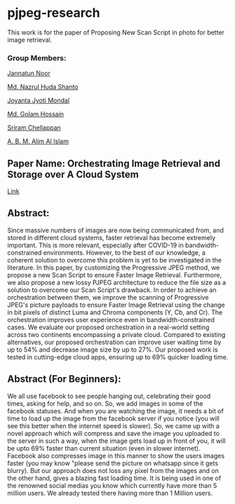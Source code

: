 # pjpeg-research
This work is for the paper of Proposing New Scan Script in photo for better image retrieval.

### Group Members:
[Jannatun Noor](https://sites.google.com/site/jannatun0abigzero/)

[Md. Nazrul Huda Shanto](https://www.linkedin.com/in/nazrulhudashanto/)

[Joyanta Jyoti Mondal](https://joyantamondal.com/)

[Md. Golam Hossain](https://www.linkedin.com/in/mghossain)

[Sriram Chellappan](https://cse.usf.edu/~sriramc/)

[A. B. M. Alim Al Islam](https://sites.google.com/site/abmalimalislam/)

## Paper Name: Orchestrating Image Retrieval and Storage over A Cloud System
[Link](https://ieeexplore.ieee.org/abstract/document/9743811/)

## Abstract:

Since massive numbers of images are now being communicated from, and stored in different cloud systems, faster retrieval has become extremely important. This is more relevant, especially after COVID-19 in bandwidth-constrained environments. However, to the best of our knowledge, a coherent solution to overcome this problem is yet to be investigated in the literature. In this paper, by customizing the Progressive JPEG method, we propose a new Scan Script to ensure Faster Image Retrieval. Furthermore, we also propose a new lossy PJPEG architecture to reduce the file size as a solution to overcome our Scan Script's drawback. In order to achieve an orchestration between them, we improve the scanning of Progressive JPEG's picture payloads to ensure Faster Image Retrieval using the change in bit pixels of distinct Luma and Chroma components (Y, Cb, and Cr). The orchestration improves user experience even in bandwidth-constrained cases. We evaluate our proposed orchestration in a real-world setting across two continents encompassing a private cloud. Compared to existing alternatives, our proposed orchestration can improve user waiting time by up to 54% and decrease image size by up to 27%. Our proposed work is tested in cutting-edge cloud apps, ensuring up to 69% quicker loading time.


## Abstract (For Beginners):

We all use facebook to see people hanging out, celebrating their good times, asking for help, and so on. So, we add images in some of the facebook statuses. And when you are watching the image, it needs a bit of time to load up the image from the facebook server if you notice (you will see this better when the internet speed is slower). So, we came up with a novel approach which will compress and save the image you uploaded to the server in such a way, when the image gets load up in front of you, it will be upto 69% faster than current situation (even in slower internet).
Facebook also compresses image in this manner to show the users images faster (you may know "please send the picture on whatsapp since it gets blurry). But our approach does not loss any pixel from the images and on the other hand, gives a blazing fast loading time. 
It is being used in one of the renowned social medias you know which currently have more than 5 million users. We already tested there having more than 1 Million users.
